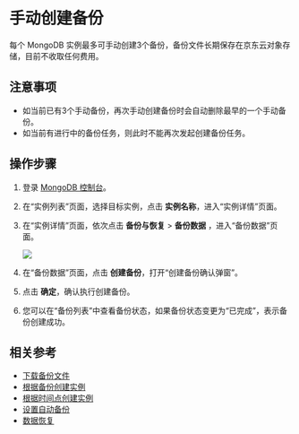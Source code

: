 # 手动创建备份

每个 MongoDB 实例最多可手动创建3个备份，备份文件长期保存在京东云对象存储，目前不收取任何费用。

## 注意事项

- 如当前已有3个手动备份，再次手动创建备份时会自动删除最早的一个手动备份。
- 如当前有进行中的备份任务，则此时不能再次发起创建备份任务。

## 操作步骤

1. 登录 [MongoDB 控制台](https://mongodb-console.jdcloud.com/mongodb)。
1. 在“实例列表”页面，选择目标实例，点击 **实例名称**，进入“实例详情”页面。
1. 在“实例详情”页面，依次点击 **备份与恢复**  >  **备份数据** ，进入“备份数据”页面。

   ![](https://github.com/jdcloudcom/cn/blob/master/image/mongodb/mongo-019.png)

1. 在“备份数据”页面，点击 **创建备份**，打开“创建备份确认弹窗”。
1. 点击 **确定**，确认执行创建备份。
1. 您可以在“备份列表”中查看备份状态，如果备份状态变更为“已完成”，表示备份创建成功。

## 相关参考

- [下载备份文件](Download-Bckup.md)
- [根据备份创建实例](Create-Instance2.md)
- [根据时间点创建实例](Create-Instance3.md)
- [设置自动备份](Modify-Backup-Policy.md)
- [数据恢复](Restore-Instance.md)
